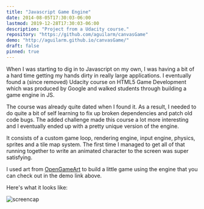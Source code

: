 ```yaml
---
title: "Javascript Game Engine"
date: 2014-08-05T17:30:03-06:00
lastmod: 2019-12-28T17:30:03-06:00
description: "Project from a Udacity course."
repository: "https://github.com/aguilarm/canvasGame"
demo: "http://aguilarm.github.io/canvasGame/"
draft: false
pinned: true
---
```


When I was starting to dig in to Javascript on my own, I was having a bit of a hard time getting my hands
dirty in really large applications. I eventually found a (since removed) Udacity course on HTML5 Game Development
which was produced by Google and walked students through building a game engine in JS.

The course was already quite dated when I found it. As a result, I needed to do quite a bit of self learning
 to fix up broken dependencies and patch old code bugs. The added challenge made this course
a lot more interesting and I eventually ended up with a pretty unique version of the engine.

It consists of a custom game loop, rendering engine, input engine, physics, sprites and a tile map system. The
first time I managed to get all of that running together to write an animated character to the screen was
super satisfying.

I used art from [OpenGameArt](https://opengameart.org/) to build a little game using the engine that you can 
check out in the demo link above.

Here's what it looks like:

![screencap](/images/projects/javascript-game-engine.png)